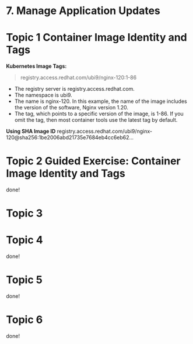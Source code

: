 # 7.  Manage Application Updates

# Topic 1 Container Image Identity and Tags

**Kubernetes Image Tags:**

> registry.access.redhat.com/ubi9/nginx-120:1-86

- The registry server is registry.access.redhat.com.
- The namespace is ubi9.
- The name is nginx-120. In this example, the name of the image includes the version of the software, Nginx version 1.20.
- The tag, which points to a specific version of the image, is 1-86. If you omit the tag, then most container tools use the latest tag by default.

**Using SHA Image ID**
registry.access.redhat.com/ubi9/nginx-120@sha256:1be2006abd21735e7684eb4cc6eb62...

# Topic 2 Guided Exercise: Container Image Identity and Tags
done!

# Topic 3

# Topic 4
done!

# Topic 5
done!

# Topic 6
done!
